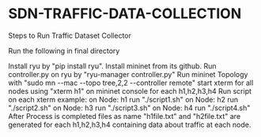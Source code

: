 # SDN-TRAFFIC-DATA-COLLECTION

Steps to Run Traffic Dataset Collector

Run the following in final directory

Install ryu by "pip install ryu".
Install mininet from its github.
Run controller.py on ryu by "ryu-manager controller.py"
Run mininet Topology with "sudo mn --mac --topo tree,2,2 --controller remote"
start xterm for all nodes using "xterm h1" on mininet console for each h1,h2,h3,h4
Run script on each xterm example: on Node: h1 run "./script1.sh" on Node: h2 run "./script2.sh" on Node: h3 run "./script3.sh" on Node: h4 run "./script4.sh"
After Process is completed files as name "h1file.txt" and "h2file.txt" are generated for each h1,h2,h3,h4 containing data about traffic at each node.
